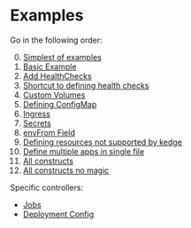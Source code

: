 # Examples

Go in the following order:

0. [Simplest of examples](simplest)
1. [Basic Example](basic)
2. [Add HealthChecks](healthchecks)
3. [Shortcut to defining health checks](health)
4. [Custom Volumes](customVol)
5. [Defining ConfigMap](configmap)
6. [Ingress](ingress)
7. [Secrets](secrets)
8. [envFrom Field](envFrom)
9. [Defining resources not supported by kedge](includeResources)
10. [Define multiple apps in single file](single_file)
11. [All constructs](all)
12. [All constructs no magic](allnomagic)

Specific controllers:

- [Jobs](jobs)
- [Deployment Config](deploymentconfig)
